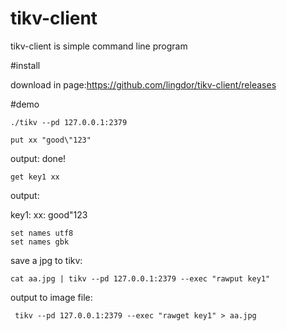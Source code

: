 # tikv-client
tikv-client is simple command line program


#install

download in page:https://github.com/lingdor/tikv-client/releases

#demo


```shell
./tikv --pd 127.0.0.1:2379
```



```shell
put xx "good\"123"
```
output:
done!



```shell
get key1 xx
```
output:

key1:
xx: good\"123

```shell
set names utf8
set names gbk
```

save a jpg to tikv:
```shell
cat aa.jpg | tikv --pd 127.0.0.1:2379 --exec "rawput key1"
```

output to image file:
```shell
 tikv --pd 127.0.0.1:2379 --exec "rawget key1" > aa.jpg
```